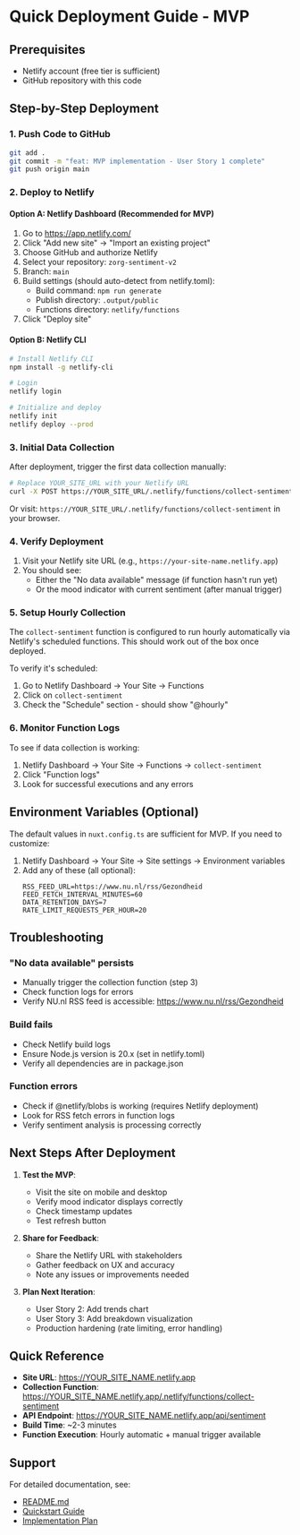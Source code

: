 # Quick Deployment Guide - MVP

## Prerequisites
- Netlify account (free tier is sufficient)
- GitHub repository with this code

## Step-by-Step Deployment

### 1. Push Code to GitHub

```bash
git add .
git commit -m "feat: MVP implementation - User Story 1 complete"
git push origin main
```

### 2. Deploy to Netlify

#### Option A: Netlify Dashboard (Recommended for MVP)

1. Go to https://app.netlify.com/
2. Click "Add new site" → "Import an existing project"
3. Choose GitHub and authorize Netlify
4. Select your repository: `zorg-sentiment-v2`
5. Branch: `main`
6. Build settings (should auto-detect from netlify.toml):
   - Build command: `npm run generate`
   - Publish directory: `.output/public`
   - Functions directory: `netlify/functions`
7. Click "Deploy site"

#### Option B: Netlify CLI

```bash
# Install Netlify CLI
npm install -g netlify-cli

# Login
netlify login

# Initialize and deploy
netlify init
netlify deploy --prod
```

### 3. Initial Data Collection

After deployment, trigger the first data collection manually:

```bash
# Replace YOUR_SITE_URL with your Netlify URL
curl -X POST https://YOUR_SITE_URL/.netlify/functions/collect-sentiment
```

Or visit: `https://YOUR_SITE_URL/.netlify/functions/collect-sentiment` in your browser.

### 4. Verify Deployment

1. Visit your Netlify site URL (e.g., `https://your-site-name.netlify.app`)
2. You should see:
   - Either the "No data available" message (if function hasn't run yet)
   - Or the mood indicator with current sentiment (after manual trigger)

### 5. Setup Hourly Collection

The `collect-sentiment` function is configured to run hourly automatically via Netlify's scheduled functions. This should work out of the box once deployed.

To verify it's scheduled:
1. Go to Netlify Dashboard → Your Site → Functions
2. Click on `collect-sentiment`
3. Check the "Schedule" section - should show "@hourly"

### 6. Monitor Function Logs

To see if data collection is working:
1. Netlify Dashboard → Your Site → Functions → `collect-sentiment`
2. Click "Function logs"
3. Look for successful executions and any errors

## Environment Variables (Optional)

The default values in `nuxt.config.ts` are sufficient for MVP. If you need to customize:

1. Netlify Dashboard → Your Site → Site settings → Environment variables
2. Add any of these (all optional):
   ```
   RSS_FEED_URL=https://www.nu.nl/rss/Gezondheid
   FEED_FETCH_INTERVAL_MINUTES=60
   DATA_RETENTION_DAYS=7
   RATE_LIMIT_REQUESTS_PER_HOUR=20
   ```

## Troubleshooting

### "No data available" persists
- Manually trigger the collection function (step 3)
- Check function logs for errors
- Verify NU.nl RSS feed is accessible: https://www.nu.nl/rss/Gezondheid

### Build fails
- Check Netlify build logs
- Ensure Node.js version is 20.x (set in netlify.toml)
- Verify all dependencies are in package.json

### Function errors
- Check if @netlify/blobs is working (requires Netlify deployment)
- Look for RSS fetch errors in function logs
- Verify sentiment analysis is processing correctly

## Next Steps After Deployment

1. **Test the MVP**:
   - Visit the site on mobile and desktop
   - Verify mood indicator displays correctly
   - Check timestamp updates
   - Test refresh button

2. **Share for Feedback**:
   - Share the Netlify URL with stakeholders
   - Gather feedback on UX and accuracy
   - Note any issues or improvements needed

3. **Plan Next Iteration**:
   - User Story 2: Add trends chart
   - User Story 3: Add breakdown visualization
   - Production hardening (rate limiting, error handling)

## Quick Reference

- **Site URL**: https://YOUR_SITE_NAME.netlify.app
- **Collection Function**: https://YOUR_SITE_NAME.netlify.app/.netlify/functions/collect-sentiment
- **API Endpoint**: https://YOUR_SITE_NAME.netlify.app/api/sentiment
- **Build Time**: ~2-3 minutes
- **Function Execution**: Hourly automatic + manual trigger available

## Support

For detailed documentation, see:
- [README.md](./README.md)
- [Quickstart Guide](./specs/001-mvp-sentiment-dashboard/quickstart.md)
- [Implementation Plan](./specs/001-mvp-sentiment-dashboard/plan.md)
